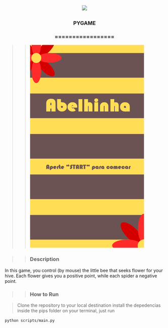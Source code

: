 <h1 align="center">
<img src="https://img.shields.io/static/v1?label=PYGAME%20POR&message=MAYCON%20BATESTIN&color=7159c1&style=flat-square&logo=ghost"/>



<h3> <p align="center"> PYGAME </p> </h3>
<h3> <p align="center"> ================= </p> </h3>

>> ![delta](img/capa.png)



>> <h3> Description </h3>

<p> In this game, you control (by mouse) the little bee that seeks flower for your hive. Each flower gives you a positive point, while each spider a negative point. </p>

>> <h3> How to Run </h3>

> Clone the repository to your local destination
> install the depedencias inside the pips folder
> on your terminal, just run
```
python scripts/main.py

```
